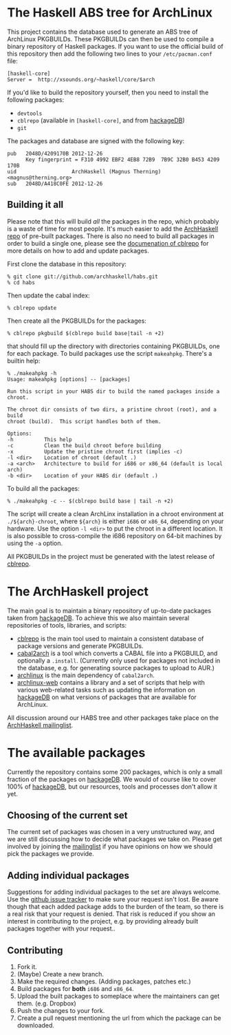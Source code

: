 The Haskell ABS tree for ArchLinux
====================================

This project contains the database used to generate an ABS tree of ArchLinux
PKGBUILDs.  These PKGBUILDs can then be used to compile a binary repository of
Haskell packages.  If you want to use the official build of this repository
then add the following two lines to your `/etc/pacman.conf` file:

    [haskell-core]
    Server =  http://xsounds.org/~haskell/core/$arch

If you'd like to build the repository yourself, then you need to install the
following packages:

* `devtools`
* `cblrepo` (available in `[haskell-core]`, and from [hackageDB][6])
* `git`

The packages and database are signed with the following key:

    pub   2048D/4209170B 2012-12-26
          Key fingerprint = F310 4992 EBF2 4EB8 72B9  7B9C 32B0 B453 4209 170B
    uid                  ArchHaskell (Magnus Therning) <magnus@therning.org>
    sub   2048D/A418C0FE 2012-12-26


Building it all
---------------

Please note that this will build *all* the packages in the repo, which probably is a waste of time for most people.  It's much easier to add the [ArchHaskell repo](https://wiki.archlinux.org/index.php/Haskell#ArchHaskell_repository) of pre-built packages.  There is also no need to build all packages in order to build a single one, please see the [documenation of cblrepo](https://github.com/magthe/cblrepo) for more details on how to add and update packages.

First clone the database in this repository:

    % git clone git://github.com/archhaskell/habs.git
    % cd habs

Then update the cabal index:

    % cblrepo update

Then create all the PKGBUILDs for the packages:

    % cblrepo pkgbuild $(cblrepo build base|tail -n +2)

that should fill up the directory with directories containing PKGBUILDs, one
for each package.  To build packages use the script `makeahpkg`.  There's a
builtin help:

    % ./makeahpkg -h
    Usage: makeahpkg [options] -- [packages]
    
    Run this script in your HABS dir to build the named packages inside a
    chroot.
    
    The chroot dir consists of two dirs, a pristine chroot (root), and a build
    chroot (build).  This script handles both of them.
    
    Options:
    -h          This help
    -c          Clean the build chroot before building
    -x          Update the pristine chroot first (implies -c)
    -l <dir>    Location of chroot (default .)
    -a <arch>   Architecture to build for i686 or x86_64 (default is local arch)
    -b <dir>    Location of your HABS dir (default .)

To build all the packages:

    % ./makeahpkg -c -- $(cblrepo build base | tail -n +2)

The script will create a clean ArchLinx installation in a chroot environment
at `./${arch}-chroot`, where `${arch}` is either `i686` or `x86_64`, depending
on your hardware.  Use the option `-l <dir>` to put the chroot in a different
location.  It is also possible to cross-compile the i686 repository on 64-bit
machines by using the `-a` option.

All PKGBUILDs in the project must be generated with the latest release of
[cblrepo][6].

The ArchHaskell project
=======================

The main goal is to maintain a binary repository of up-to-date packages taken
from [hackageDB][1].  To achieve this we also maintain several repositories of
tools, libraries, and scripts:

* [cblrepo][6] is the main tool used to maintain a consistent database of
  package versions and generate PKGBUILDs.
* [cabal2arch][2] is a tool which converts a CABAL file into a PKGBUILD, and
  optionally a `.install`. (Currently only used for packages not included in
  the database, e.g. for generating source packages to upload to AUR.)
* [archlinux][3] is the main dependency of `cabal2arch`.
* [archlinux-web][4] contains a library and a set of scripts that help with
  various web-related tasks such as updating the information on [hackageDB][1]
  on what versions of packages that are available for ArchLinux.

All discussion around our HABS tree and other packages take place on the
[ArchHaskell mailinglist][5].

The available packages
======================

Currently the repository contains some 200 packages, which is only a small
fraction of the packages on [hackageDB][1].  We would of course like to cover
100% of [hackageDB][1], but our resources, tools and processes don't allow it
yet.

Choosing of the current set
--------------------------

The current set of packages was chosen in a very unstructured way, and we are
still discussing how to decide what packages we take on.  Please get involved
by joining the [mailinglist][5] if you have opinions on how we should pick the
packages we provide.

Adding individual packages
--------------------------

Suggestions for adding individual packages to the set are always welcome.
Use the [github issue tracker][5] to make sure your request isn't lost.  Be
aware though that each added package adds to the burden of the team, so there
is a real risk that your request is denied.  That risk is reduced if you show
an interest in contributing to the project, e.g. by providing already built
packages together with your request..

Contributing
------------

1. Fork it.
2. (Maybe) Create a new branch.
3. Make the required changes. (Adding packages, patches etc.)
4. Build packages for **both** `i686` and `x86_64`.
5. Upload the built packages to someplace where the maintainers can get them. (e.g. Dropbox)
6. Push the changes to your fork.
7. Create a pull request mentioning the url from which the package can be downloaded.

[1]: http://hackage.haskell.org/packages/hackage.html
[2]: https://github.com/archhaskell/cabal2arch
[3]: https://github.com/archhaskell/archlinux
[4]: https://github.com/archhaskell/archlinux-web
[5]: https://github.com/archhaskell/habs/issues
[6]: http://hackage.haskell.org/package/cblrepo
